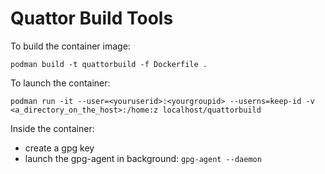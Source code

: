 # Quattor Build Tools

To build the container image:

```podman build -t quattorbuild -f Dockerfile .```

To launch the container:

```podman run -it --user=<youruserid>:<yourgroupid> --userns=keep-id -v <a_directory_on_the_host>:/home:z localhost/quattorbuild```


Inside the container:

* create a gpg key
* launch the gpg-agent in background: ```gpg-agent --daemon```
